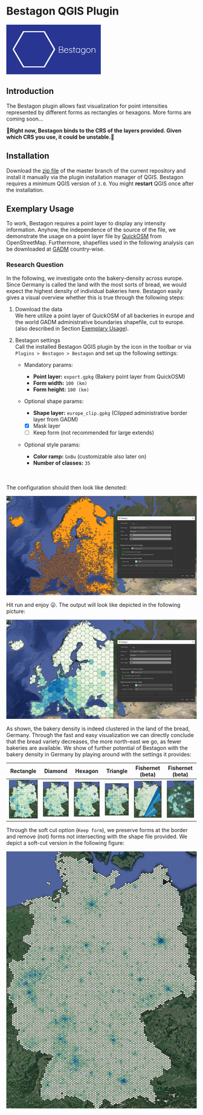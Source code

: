 # Bestagon QGIS Plugin

![Bestagon](readme/bestagon.png)

## Introduction
The Bestagon plugin allows fast visualization for point intensities 
represented by different forms as rectangles or hexagons. More forms 
are coming soon...

:construction:**Right now, Bestagon binds to the CRS of the layers provided. Given which CRS you use, it could be unstable.**:construction:

## Installation
Download the [zip file](https://github.com/KonstiDE/Bestagon/archive/refs/heads/master.zip)
of the master branch of the current repository and install it manually via the plugin installation
manager of QGIS. Bestagon requires a minimum QGIS version of ``3.0``. You might __restart__ QGIS once 
after the installation.

## Exemplary Usage
To work, Bestagon requires a point layer to display any intensity information. Anyhow,
the independence of the source of the file, we demonstrate the usage on a point layer file
by [QuickOSM](https://plugins.qgis.org/plugins/QuickOSM/) from OpenStreetMap. Furthermore,
shapefiles used in the following analysis can be downloaded at 
[GADM](https://gadm.org/download_country.html) country-wise.

### Research Question
In the following, we investigate onto the bakery-density across europe. Since Germany is 
called the land with the most sorts of bread, we would expect the highest density of individual
bakeries here. Bestagon easily gives a visual overview whether this is true through the
following steps:

1. Download the data\
We here utilize a point layer of QuickOSM of all backeries in europe and the world GADM administrative 
boundaries shapefile, cut to europe. (also described in Section [Exemplary Usage](#exemplary-usage)).

2. Bestagon settings\
Call the installed Bestagon QGIS plugin by the icon in the toolbar or
via ``Plugins > Bestagon > Bestagon`` and set up the following settings:
    * Mandatory params:
      * __Point layer:__ ``export.gpkg`` (Bakery point layer from QuickOSM)
      * __Form width:__ ``100 (km)``
      * __Form height:__ ``100 (km)``

    * Optional shape params:
      * __Shape layer:__ ``europe_clip.gpkg`` (Clipped administrative border layer from GADM)
      * [x] Mask layer
      * [ ] Keep form (not recommended for large extends)

    * Optional style params:
      * __Color ramp:__ ``GnBu`` (customizable also later on)
      * __Number of classes:__ ``35``

\
\
The configuration should then look like denoted:

![Setup](readme/usage_step_2.PNG)

Hit run and enjoy :stuck_out_tongue:. The output will look like depicted in the following picture:

![Result](readme/usage_result.PNG)

As shown, the bakery density is indeed clustered in the land of the bread, Germany.
Through the fast and easy visualization we can directly conclude that the bread variety decreases, the more 
north-east we go, as fewer bakeries are available. We show of further potential of Bestagon with the bakery density
in Germany by playing around with the settings it provides:

|             Rectangle              |             Diamond              |             Hexagon              |             Triangle              |          Fishernet (beta)          |            Fishernet (beta)            |
|:----------------------------------:|:--------------------------------:|:--------------------------------:|:---------------------------------:|:----------------------------------:|:--------------------------------------:|
| ![](readme/examples/rectangle.PNG) | ![](readme/examples/diamond.PNG) | ![](readme/examples/hexagon.PNG) | ![](readme/examples/triangle.PNG) | ![](readme/examples/fishernet.PNG) | ![](readme/examples/agglomeration.PNG) |

Through the soft cut option (``Keep form``), we preserve forms at the border and remove (not) forms not intersecting with
the shape file provided. We depict a soft-cut version in the following figure:

![soft_cut](readme/examples/soft_cut.PNG)
